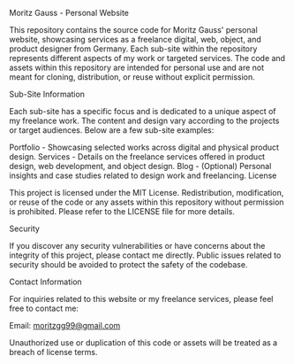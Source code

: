 Moritz Gauss - Personal Website

This repository contains the source code for Moritz Gauss' personal website, showcasing services as a freelance digital, web, object, and product designer from Germany. Each sub-site within the repository represents different aspects of my work or targeted services. The code and assets within this repository are intended for personal use and are not meant for cloning, distribution, or reuse without explicit permission.

Sub-Site Information

Each sub-site has a specific focus and is dedicated to a unique aspect of my freelance work. The content and design vary according to the projects or target audiences. Below are a few sub-site examples:

Portfolio - Showcasing selected works across digital and physical product design.
Services - Details on the freelance services offered in product design, web development, and object design.
Blog - (Optional) Personal insights and case studies related to design work and freelancing.
License

This project is licensed under the MIT License. Redistribution, modification, or reuse of the code or any assets within this repository without permission is prohibited. Please refer to the LICENSE file for more details.

Security

If you discover any security vulnerabilities or have concerns about the integrity of this project, please contact me directly. Public issues related to security should be avoided to protect the safety of the codebase.

Contact Information

For inquiries related to this website or my freelance services, please feel free to contact me:

Email: moritzgg99@gmail.com

Unauthorized use or duplication of this code or assets will be treated as a breach of license terms.
